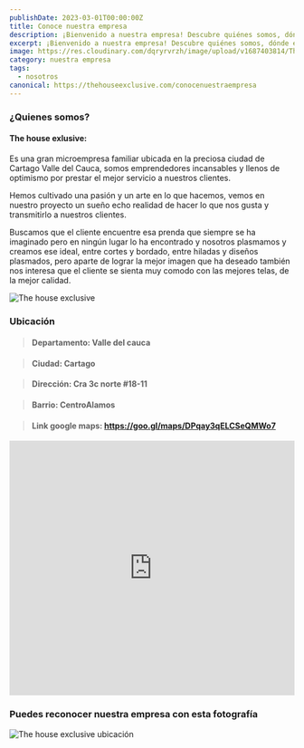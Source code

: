 ```yaml
---
publishDate: 2023-03-01T00:00:00Z
title: Conoce nuestra empresa
description: ¡Bienvenido a nuestra empresa! Descubre quiénes somos, dónde estamos y nuestros servicios. Brindamos productos de alta calidad y una experiencia excepcional. Con años de experiencia, buscamos la plena satisfacción de nuestros clientes. Explora nuestra amplia gama de servicios y productos de excelencia. ¡Ven!🚀
excerpt: ¡Bienvenido a nuestra empresa! Descubre quiénes somos, dónde estamos y nuestros servicios. Brindamos productos de alta calidad y una experiencia excepcional. Con años de experiencia, buscamos la plena satisfacción de nuestros clientes. Explora nuestra amplia gama de servicios y productos de excelencia. ¡Ven!🚀
image: https://res.cloudinary.com/dqryrvrzh/image/upload/v1687403814/The%20House%20Exclusive/Imagenes%20Quienes%20somos/Conoce_nuestra_empresa_2_yg23dr.avif
category: nuestra empresa
tags:
  - nosotros
canonical: https://thehouseexclusive.com/conocenuestraempresa
---
```


### ¿Quienes somos?

#### The house exlusive:
Es una gran microempresa familiar ubicada en la preciosa ciudad de Cartago Valle del Cauca, somos emprendedores incansables y llenos de optimismo por prestar el mejor servicio a nuestros clientes.

Hemos cultivado una pasión y un arte en lo que hacemos, vemos en nuestro proyecto un sueño echo realidad de hacer lo que nos gusta y transmitirlo a nuestros clientes.

Buscamos que el cliente encuentre esa prenda que siempre se ha imaginado pero en ningún lugar lo ha encontrado y nosotros plasmamos y creamos ese ideal, entre cortes y bordado, entre hiladas y diseños plasmados, pero aparte de lograr la mejor imagen que ha deseado también nos interesa que el cliente se sienta muy comodo con las mejores telas, de la mejor calidad.

![The house exclusive](https://res.cloudinary.com/dqryrvrzh/image/upload/v1687403651/The%20House%20Exclusive/Imagenes%20Quienes%20somos/Conoce_nuestra_empresa_1_wfc0jo.avif)

### Ubicación

>#### Departamento: Valle del cauca

>#### Ciudad: Cartago

>#### Dirección:  Cra 3c norte #18-11

>#### Barrio: CentroAlamos

>#### Link google maps: https://goo.gl/maps/DPqay3qELCSeQMWo7

<iframe src="https://www.google.com/maps/embed?pb=!1m17!1m12!1m3!1d3976.0801133531927!2d-75.92327198523746!3d4.75609799654583!2m3!1f0!2f0!3f0!3m2!1i1024!2i768!4f13.1!3m2!1m1!2zNMKwNDUnMjIuMCJOIDc1wrA1NScxNS45Ilc!5e0!3m2!1ses!2sco!4v1687561293883!5m2!1ses!2sco" width="100%" height="450" style="border:0;" allowfullscreen="" loading="lazy" referrerpolicy="no-referrer-when-downgrade"></iframe>


### Puedes reconocer nuestra empresa con esta fotografía


![The house exclusive ubicación](https://res.cloudinary.com/dqryrvrzh/image/upload/v1687403651/The%20House%20Exclusive/Imagenes%20Quienes%20somos/Conoce_nuestra_empresa_1_wfc0jo.avif)